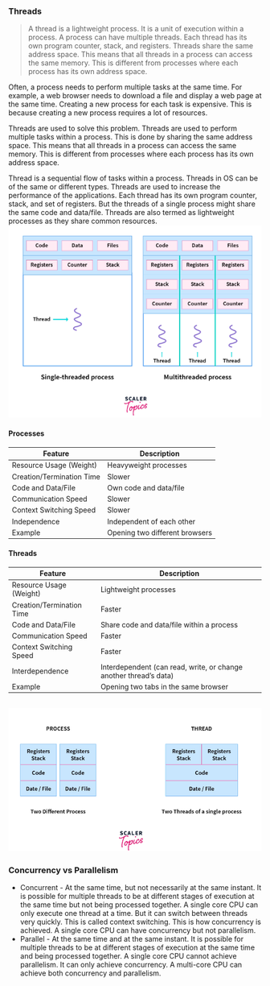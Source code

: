 ### Threads
>A thread is a lightweight process. It is a unit of execution within a process. A process can have multiple threads. Each thread has its own program counter, stack, and registers. Threads share the same address space. This means that all threads in a process can access the same memory. This is different from processes where each process has its own address space.

Often, a process needs to perform multiple tasks at the same time. For example, a web browser needs to download a file and display a web page at the same time. Creating a new process for each task is expensive. This is because creating a new process requires a lot of resources.

Threads are used to solve this problem. Threads are used to perform multiple tasks within a process. This is done by sharing the same address space. This means that all threads in a process can access the same memory. This is different from processes where each process has its own address space.

Thread is a sequential flow of tasks within a process. Threads in OS can be of the same or different types. Threads are used to increase the performance of the applications. Each thread has its own program counter, stack, and set of registers. But the threads of a single process might share the same code and data/file. Threads are also termed as lightweight processes as they share common resources.
![img.png](img.png)

#### Processes
| Feature                   | Description                    |
|---------------------------|--------------------------------|
| Resource Usage (Weight)   | Heavyweight processes          |
| Creation/Termination Time | Slower                         |
| Code and Data/File        | Own code and data/file         |
| Communication Speed       | Slower                         |
| Context Switching Speed   | Slower                         |
| Independence              | Independent of each other      |
| Example                   | Opening two different browsers |

#### Threads
| Feature                   | Description                               |
|---------------------------|-------------------------------------------|
| Resource Usage (Weight)   | Lightweight processes                     |
| Creation/Termination Time | Faster                                    |
| Code and Data/File        | Share code and data/file within a process |
| Communication Speed       | Faster                                    |
| Context Switching Speed   | Faster                                    |
| Interdependence           | Interdependent (can read, write, or change another thread’s data)                |
| Example                   | Opening two tabs in the same browser          |

![img_1.png](img_1.png)
-----

### Concurrency vs Parallelism
- Concurrent - At the same time, but not necessarily at the same instant. It is possible for multiple threads to be at different stages of execution at the same time but not being processed together. A single core CPU can only execute one thread at a time. But it can switch between threads very quickly. This is called context switching. This is how concurrency is achieved. A single core CPU can have concurrency but not parallelism.
- Parallel - At the same time and at the same instant. It is possible for multiple threads to be at different stages of execution at the same time and being processed together. A single core CPU cannot achieve parallelism. It can only achieve concurrency. A multi-core CPU can achieve both concurrency and parallelism.
